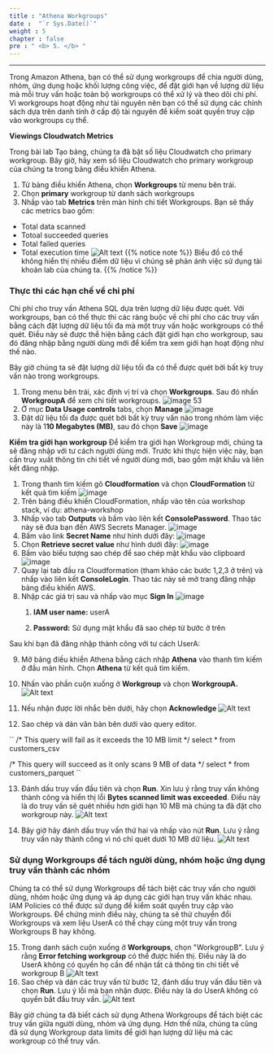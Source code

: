 ```yaml
---
title : "Athena Workgroups"
date :  "`r Sys.Date()`" 
weight : 5 
chapter : false
pre : " <b> 5. </b> "
---
```

---

Trong Amazon Athena, bạn có thể sử dụng workgroups để chia người dùng, nhóm, ứng dụng hoặc khối lượng công việc, để đặt giới hạn về lượng dữ liệu mà mỗi truy vấn hoặc toàn bộ workgroups có thể xử lý và theo dõi chi phí. Vì workgroups hoạt động như tài nguyên nên bạn có thể sử dụng các chính sách dựa trên danh tính ở cấp độ tài nguyên để kiểm soát quyền truy cập vào workgroups cụ thể.

**Viewings  Cloudwatch Metrics**

Trong bài lab Tạo bảng, chúng ta đã bật số liệu Cloudwatch cho primary workgroup. Bây giờ, hãy xem số liệu Cloudwatch cho primary workgroup của chúng ta trong bảng điều khiển Athena.

1. Từ bảng điều khiển Athena, chọn **Workgroups** từ menu bên trái.
2. Chọn **primary** workgroup từ danh sách workgroups
3. Nhấp vào tab **Metrics** trên màn hình chi tiết Workgroups. Bạn sẽ thấy các metrics bao gồm:
- Total data scanned
- Totoal succeeded queries
- Total failed queries
- Total execution time
![Alt text](image.png)
{{% notice note %}}
Biểu đồ có thể không hiển thị nhiều điểm dữ liệu vì chúng sẽ phản ánh việc sử dụng tài khoản lab của chúng ta.
{{% /notice %}}

### Thực thi các hạn chế về chi phí

Chi phí cho truy vấn Athena SQL dựa trên lượng dữ liệu được quét. Với workgroups, bạn có thể thực thi các ràng buộc về chi phí cho các truy vấn bằng cách đặt lượng dữ liệu tối đa mà một truy vấn hoặc workgroups có thể quét. Điều này sẽ được thể hiện bằng cách đặt giới hạn cho workgroup, sau đó đăng nhập bằng người dùng mới để kiểm tra xem giới hạn hoạt động như thế nào.

Bây giờ chúng ta sẽ đặt lượng dữ liệu tối đa có thể được quét bởi bất kỳ truy vấn nào trong workgroups.

1. Trong menu bên trái, xác định vị trí và chọn **Workgroups**. Sau đó nhấn **WorkgroupA** để xem chi tiết workgroups.
![image 53](<53image.png>)
2. Ở mục **Data Usage controls** tabs, chọn **Manage**
![image](<hinh 54.png>)
3. Đặt dữ liệu tối đa được quét bởi bất kỳ truy vấn nào trong nhóm làm việc này là 1**10 Megabytes (MB)**, sau đó chọn **Save**
![image](<hinh 55.png>)

**Kiểm tra giới hạn workgroup**
Để kiểm tra giới hạn Workgroup mới, chúng ta sẽ đăng nhập với tư cách người dùng mới. Trước khi thực hiện việc này, bạn cần truy xuất thông tin chi tiết về người dùng mới, bao gồm mật khẩu và liên kết đăng nhập.

1. Trong thanh tìm kiếm gõ **Cloudformation** và chọn **CloudFormation** từ kết quả tìm kiếm
![image](<hinh 56.png>)
2. Trên bảng điều khiển CloudFormation, nhấp vào tên của workshop stack, ví dụ: athena-workshop
3. Nhấp vào tab **Outputs** và bấm vào liên kết **ConsolePassword**. Thao tác này sẽ đưa bạn đến AWS Secrets Manager.
![image](<hinh 57.png>)
4. Bấm vào link **Secret Name** như hình dưới đây:
![image](<hinh 58.png>)
5. Chọn **Retrieve secret value** như hình dưới đây:
![image](<hinh 59.png>)
6. Bấm vào biểu tượng sao chép để sao chép mật khẩu vào clipboard
![image](<hinh 60.png>)
7. Quay lại tab đầu ra Cloudformation (tham khảo các bước 1,2,3 ở trên) và nhấp vào liên kết **ConsoleLogin**. Thao tác này sẽ mở trang đăng nhập bảng điều khiển AWS.
8. Nhập các giá trị sau và nhấp vào mục **Sign In**
![image](<hinh 61.png>)
    1. **IAM user name:** userA

    2. **Password:** Sử dụng mật khẩu đã sao chép từ bước ở trên

Sau khi bạn đã đăng nhập thành công với tư cách UserA:

9. Mở bảng điều khiển Athena bằng cách nhập **Athena** vào thanh tìm kiếm ở đầu màn hình. Chọn **Athena** từ kết quả tìm kiếm.

10. Nhấn vào phần cuộn xuống ở **Workgroup** và chọn **WorkgroupA.**
![Alt text](<hinh 63.png>)
11. Nếu nhận được lời nhắc bên dưới, hãy chọn **Acknowledge**
![Alt text](<hinh 62-1.png>)
12. Sao chép và dán văn bản bên dưới vào query editor.

``
/* This query will fail as it exceeds the 10 MB limit */
select * from customers_csv

/* This query will succeed as it only scans 9 MB of data */
select * from customers_parquet
``

13.  Đánh dấu truy vấn đầu tiên và chọn **Run**. Xin lưu ý rằng truy vấn không thành công và hiển thị lỗi **Bytes scanned limit was exceeded**. Điều này là do truy vấn sẽ quét nhiều hơn giới hạn 10 MB mà chúng ta đã đặt cho workgroup này.
![Alt text](image-2.png)

14. Bây giờ hãy đánh dấu truy vấn thứ hai và nhấp vào nút **Run**. Lưu ý rằng truy vấn này thành công vì nó chỉ quét dưới 10 MB dữ liệu.
![Alt text](<hinh 64.png>)

### Sử dụng Workgroups để tách người dùng, nhóm hoặc ứng dụng truy vấn thành các nhóm
Chúng ta có thể sử dụng Workgroups để tách biệt các truy vấn cho người dùng, nhóm hoặc ứng dụng và áp dụng các giới hạn truy vấn khác nhau. IAM Policies có thể được sử dụng để kiểm soát quyền truy cập vào  Workgroups. Để chứng minh điều này, chúng ta sẽ thử chuyển đổi  Workgroups và xem liệu UserA có thể chạy cùng một truy vấn trong  Workgroups B hay không.

15. Trong danh sách cuộn xuống ở **Workgroups**, chọn "WorkgroupB". Lưu ý rằng **Error fetching workgroup** có thể được hiển thị. Điều này là do UserA không có quyền họ cần để nhận tất cả thông tin chi tiết về workgroup B
![Alt text](<hinh 65.png>)
16. Sao chép và dán các truy vấn từ bước 12, đánh dấu truy vấn đầu tiên và chọn **Run**. Lưu ý lỗi mà bạn nhận được. Điều này là do UserA không có quyền bắt đầu truy vấn.
![Alt text](<hinh 66.png>)

Bây giờ chúng ta đã biết cách sử dụng Athena Workgroups để tách biệt các truy vấn giữa người dùng, nhóm và ứng dụng. Hơn thế nữa, chúng ta cũng đã sử dụng Workgroup data limits để giới hạn lượng dữ liệu mà các workgroup có thể truy vấn.